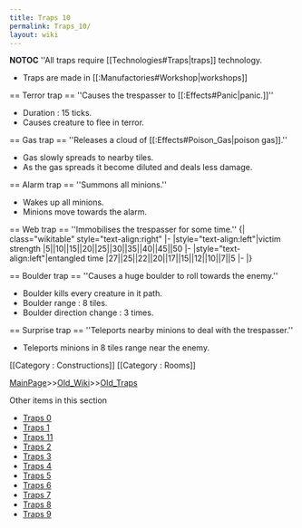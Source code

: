 ```yaml
---
title: Traps 10
permalink: Traps_10/
layout: wiki
---
```

__NOTOC__
''All traps require [[Technologies#Traps|traps]] technology.
* Traps are made in [[:Manufactories#Workshop|workshops]]

== Terror trap ==
''Causes the trespasser to [[:Effects#Panic|panic.]]''
* Duration : 15 ticks.
* Causes creature to flee in terror.

== Gas trap ==
''Releases a cloud of [[:Effects#Poison_Gas|poison gas]].''
* Gas slowly spreads to nearby tiles.
* As the gas spreads it become diluted and deals less damage.

== Alarm trap ==
''Summons all minions.''
* Wakes up all minions.
* Minions move towards the alarm.

== Web trap ==
''Immobilises the trespasser for some time.''
{| class=&quot;wikitable&quot; style=&quot;text-align:right&quot;
|-
|style=&quot;text-align:left&quot;|victim strength
|5||10||15||20||25||30||35||40||45||50
|-
|style=&quot;text-align:left&quot;|entangled time
|27||25||22||20||17||15||12||10||7||5
|-
|}

== Boulder trap ==
''Causes a huge boulder to roll towards the enemy.''
* Boulder kills every creature in it path.
* Boulder range : 8 tiles.
* Boulder direction change : 3 times.

== Surprise trap ==
''Teleports nearby minions to deal with the trespasser.''
* Teleports minions in 8 tiles range near the enemy.

[[Category : Constructions]]
[[Category : Rooms]]

[MainPage](/keeperrl_wiki/ "wikilink")>>[Old_Wiki](/keeperrl_wiki/Old_Wiki "wikilink")>>[Old_Traps](/keeperrl_wiki/Old_Traps "wikilink")

Other items in this section
-    [Traps 0](/keeperrl_wiki/Traps_0 "wikilink")
-    [Traps 1](/keeperrl_wiki/Traps_1 "wikilink")
-    [Traps 11](/keeperrl_wiki/Traps_11 "wikilink")
-    [Traps 2](/keeperrl_wiki/Traps_2 "wikilink")
-    [Traps 3](/keeperrl_wiki/Traps_3 "wikilink")
-    [Traps 4](/keeperrl_wiki/Traps_4 "wikilink")
-    [Traps 5](/keeperrl_wiki/Traps_5 "wikilink")
-    [Traps 6](/keeperrl_wiki/Traps_6 "wikilink")
-    [Traps 7](/keeperrl_wiki/Traps_7 "wikilink")
-    [Traps 8](/keeperrl_wiki/Traps_8 "wikilink")
-    [Traps 9](/keeperrl_wiki/Traps_9 "wikilink")
